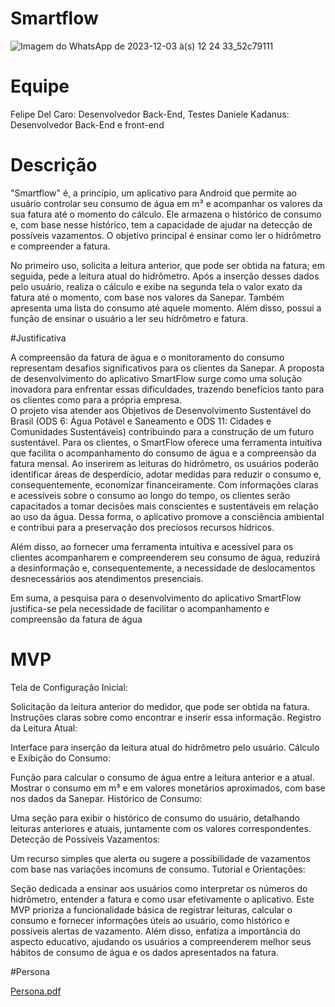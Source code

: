 # Smartflow

![Imagem do WhatsApp de 2023-12-03 à(s) 12 24 33_52c79111](https://github.com/FdcDelCaro/Smartflow/assets/121201811/64ff74bc-5480-46a1-9b2a-81af7c378f83)

# Equipe

Felipe Del Caro: Desenvolvedor Back-End, Testes 
Daniele Kadanus: Desenvolvedor Back-End e front-end

# Descrição

"Smartflow" é, a princípio, um aplicativo para Android que permite ao usuário controlar seu consumo de água em m³ e acompanhar os valores da sua fatura até o momento do cálculo. Ele armazena o histórico de consumo e, com base nesse histórico, tem a capacidade de ajudar na detecção de possíveis vazamentos. O objetivo principal é ensinar como ler o hidrômetro e compreender a fatura.

No primeiro uso, solicita a leitura anterior, que pode ser obtida na fatura; em seguida, pede a leitura atual do hidrômetro. Após a inserção desses dados pelo usuário, realiza o cálculo e exibe na segunda tela o valor exato da fatura até o momento, com base nos valores da Sanepar. Também apresenta uma lista do consumo até aquele momento. Além disso, possui a função de ensinar o usuário a ler seu hidrômetro e fatura.

#Justificativa

A compreensão da fatura de água e o monitoramento do consumo representam 
desafios significativos para os clientes da Sanepar. A proposta de desenvolvimento 
do aplicativo SmartFlow surge como uma solução inovadora para enfrentar essas 
dificuldades, trazendo benefícios tanto para os clientes como para a própria 
empresa.  
O projeto visa atender aos Objetivos de Desenvolvimento Sustentável do Brasil (ODS 6: Água Potável e Saneamento e ODS 11: Cidades e Comunidades Sustentáveis) contribuindo para a construção de um futuro sustentável.
Para os clientes, o SmartFlow oferece uma ferramenta intuitiva que facilita o 
acompanhamento do consumo de água e a compreensão da fatura mensal. Ao 
inserirem as leituras do hidrômetro, os usuários poderão identificar áreas de 
desperdício, adotar medidas para reduzir o consumo e, consequentemente, 
economizar financeiramente. Com informações claras e acessíveis sobre o consumo 
ao longo do tempo, os clientes serão capacitados a tomar decisões mais 
conscientes e sustentáveis em relação ao uso da água. Dessa forma, o aplicativo 
promove a consciência ambiental e contribui para a preservação dos preciosos 
recursos hídricos. 

Além disso, ao fornecer uma ferramenta intuitiva e acessível para os 
clientes acompanharem e compreenderem seu consumo de água, reduzirá
a desinformação e, consequentemente, a necessidade de  deslocamentos desnecessários aos atendimentos presenciais. 
 
Em suma, a pesquisa para o desenvolvimento do aplicativo SmartFlow justifica-se 
pela necessidade de facilitar o acompanhamento e compreensão da fatura de água

# MVP

Tela de Configuração Inicial:

Solicitação da leitura anterior do medidor, que pode ser obtida na fatura.
Instruções claras sobre como encontrar e inserir essa informação.
Registro da Leitura Atual:

Interface para inserção da leitura atual do hidrômetro pelo usuário.
Cálculo e Exibição do Consumo:

Função para calcular o consumo de água entre a leitura anterior e a atual.
Mostrar o consumo em m³ e em valores monetários aproximados, com base nos dados da Sanepar.
Histórico de Consumo:

Uma seção para exibir o histórico de consumo do usuário, detalhando leituras anteriores e atuais, juntamente com os valores correspondentes.
Detecção de Possíveis Vazamentos:

Um recurso simples que alerta ou sugere a possibilidade de vazamentos com base nas variações incomuns de consumo.
Tutorial e Orientações:

Seção dedicada a ensinar aos usuários como interpretar os números do hidrômetro, entender a fatura e como usar efetivamente o aplicativo.
Este MVP prioriza a funcionalidade básica de registrar leituras, calcular o consumo e fornecer informações úteis ao usuário, como histórico e possíveis alertas de vazamento. Além disso, enfatiza a importância do aspecto educativo, ajudando os usuários a compreenderem melhor seus hábitos de consumo de água e os dados apresentados na fatura.

#Persona 

[Persona.pdf](https://github.com/FdcDelCaro/Smartflow/files/13539564/Persona.pdf)
